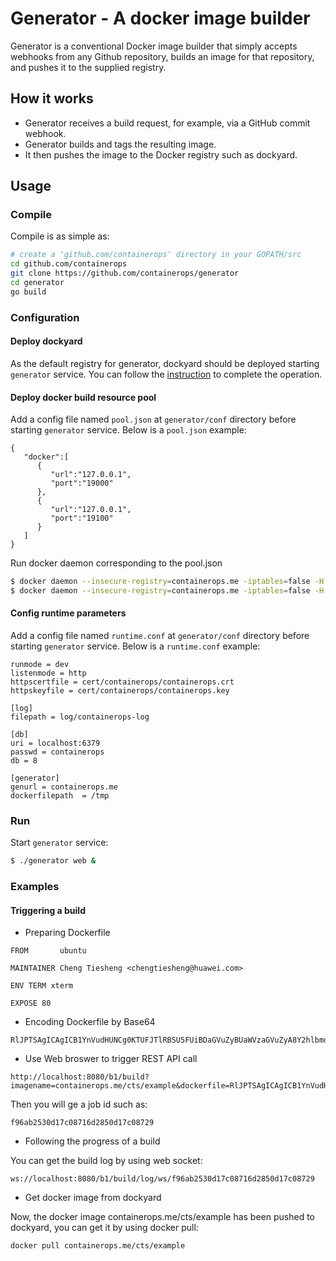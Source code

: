 # Generator - A docker image builder

Generator is a conventional Docker image builder that simply accepts webhooks from any Github repository, builds an image for that repository, and pushes it to the supplied registry.

## How it works

* Generator receives a build request, for example, via a GitHub commit webhook.
* Generator builds and tags the resulting image.
* It then pushes the image to the Docker registry such as dockyard.

## Usage

### Compile

Compile is as simple as:

```bash
# create a 'github.com/containerops' directory in your GOPATH/src
cd github.com/containerops
git clone https://github.com/containerops/generator
cd generator
go build
```

### Configuration

#### Deploy dockyard

As the default registry for generator, dockyard should be deployed starting `generator` service. You can follow the [instruction](https://github.com/containerops/dockyard#try-it-out) to complete the operation.

#### Deploy docker build resource pool

Add a config file named `pool.json` at `generator/conf` directory before starting `generator` service. Below is a `pool.json` example:

```
{
   "docker":[
      {
         "url":"127.0.0.1",
         "port":"19000"
      },
      {
         "url":"127.0.0.1",
         "port":"19100"
      }
   ]
}
```

Run docker daemon corresponding to the pool.json

```bash
$ docker daemon --insecure-registry=containerops.me -iptables=false -H :19000 -g /opt/docker-data/19000 &
$ docker daemon --insecure-registry=containerops.me -iptables=false -H :19100 -g /opt/docker-data/19100 &
```

#### Config runtime parameters
Add a config file named `runtime.conf` at `generator/conf` directory before starting `generator` service. Below is a `runtime.conf` example:

```
runmode = dev
listenmode = http
httpscertfile = cert/containerops/containerops.crt
httpskeyfile = cert/containerops/containerops.key

[log]
filepath = log/containerops-log

[db]
uri = localhost:6379
passwd = containerops
db = 8

[generator]
genurl = containerops.me
dockerfilepath  = /tmp
```

### Run

Start `generator` service:

```bash
$ ./generator web &
```

### Examples

#### Triggering a build

* Preparing Dockerfile
```
FROM       ubuntu

MAINTAINER Cheng Tiesheng <chengtiesheng@huawei.com>

ENV TERM xterm

EXPOSE 80
```

* Encoding Dockerfile by Base64
```
RlJPTSAgICAgICB1YnVudHUNCg0KTUFJTlRBSU5FUiBDaGVuZyBUaWVzaGVuZyA8Y2hlbmd0aWVzaGVuZ0BodWF3ZWkuY29tPg0KDQpFTlYgVEVSTSB4dGVybQ0KDQpFWFBPU0UgODA=
```

* Use Web broswer to trigger REST API call

```
http://localhost:8080/b1/build?imagename=containerops.me/cts/example&dockerfile=RlJPTSAgICAgICB1YnVudHUNCg0KTUFJTlRBSU5FUiBDaGVuZyBUaWVzaGVuZyA8Y2hlbmd0aWVzaGVuZ0BodWF3ZWkuY29tPg0KDQpFTlYgVEVSTSB4dGVybQ0KDQpFWFBPU0UgODA=
```

Then you will ge a job id such as:
```
f96ab2530d17c08716d2850d17c08729
```

* Following the progress of a build

You can get the build log by using web socket:
```
ws://localhost:8080/b1/build/log/ws/f96ab2530d17c08716d2850d17c08729
```

* Get docker image from dockyard

Now, the docker image containerops.me/cts/example has been pushed to dockyard, you can get it by using docker pull:
```
docker pull containerops.me/cts/example
```
